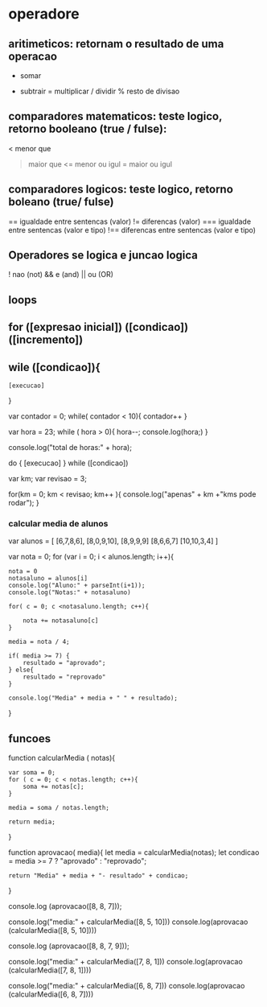  # operadore

 ## aritimeticos: retornam o resultado de uma operacao
 + somar
 - subtrair
 = multiplicar
 / dividir
 % resto de divisao

 ## comparadores matematicos: teste logico, retorno booleano (true / fulse):
 < menor que
 > maior que
 <= menor ou igul
 >= maior ou igul

 ## comparadores logicos: teste logico, retorno boleano (true/ fulse)
 == igualdade entre sentencas (valor)
 != diferencas (valor)
 === igualdade entre sentencas (valor e tipo)
 !== diferencas entre sentencas (valor e tipo)

 ## Operadores se logica e juncao logica
 ! nao (not)
 && e (and)
 || ou (OR)
 


   ## loops

## for ([expresao inicial]) ([condicao]) ([incremento])

## wile ([condicao]){
    [execucao]
}

var contador = 0;
while( contador < 10){
    contador++
}

var hora = 23;
while ( hora > 0){
    hora--;
    console.log(hora;)
}

console.log("total de horas:" + hora);

do {
    [execucao]
} while ([condicao])



var km;
var revisao = 3;

for(km = 0; km < revisao; km++ ){
console.log("apenas" + km +"kms  pode rodar");
}

### calcular media de alunos

var alunos = [
    [6,7,8,6],
    [8,0,9,10],
    [8,9,9,9]
    [8,6,6,7]
    [10,10,3,4]
]

var nota = 0;
 for (var i = 0; i < alunos.length; i++){

    nota = 0
    notasaluno = alunos[i]
    console.log("Aluno:" + parseInt(i+1));
    console.log("Notas:" + notasaluno)

    for( c = 0; c <notasaluno.length; c++){

        nota += notasaluno[c]
    }

    media = nota / 4;

    if( media >= 7) {
        resultado = "aprovado";
    } else{
        resultado = "reprovado"
    }

    console.log("Media" + media + " " + resultado);

 }

 ## funcoes



function calcularMedia ( notas){

    var soma = 0;
    for ( c = 0; c < notas.length; c++){
        soma += notas[c];
    }

    media = soma / notas.length;

    return media;
}

function aprovacao( media){
    let media = calcularMedia(notas);
    let condicao = media >= 7 ? "aprovado" : "reprovado";

    return "Media" + media + "- resultado" + condicao;
}

console.log (aprovacao([8, 8, 7]));

console.log("media:" + calcularMedia([8, 5, 10]))
console.log(aprovacao (calcularMedia([8, 5, 10]))) 

console.log (aprovacao([8, 8, 7, 9]));

console.log("media:" + calcularMedia([7, 8, 1]))
console.log(aprovacao (calcularMedia([7, 8, 1])))

console.log("media:" + calcularMedia([6, 8, 7]))
console.log(aprovacao (calcularMedia([6, 8, 7])))